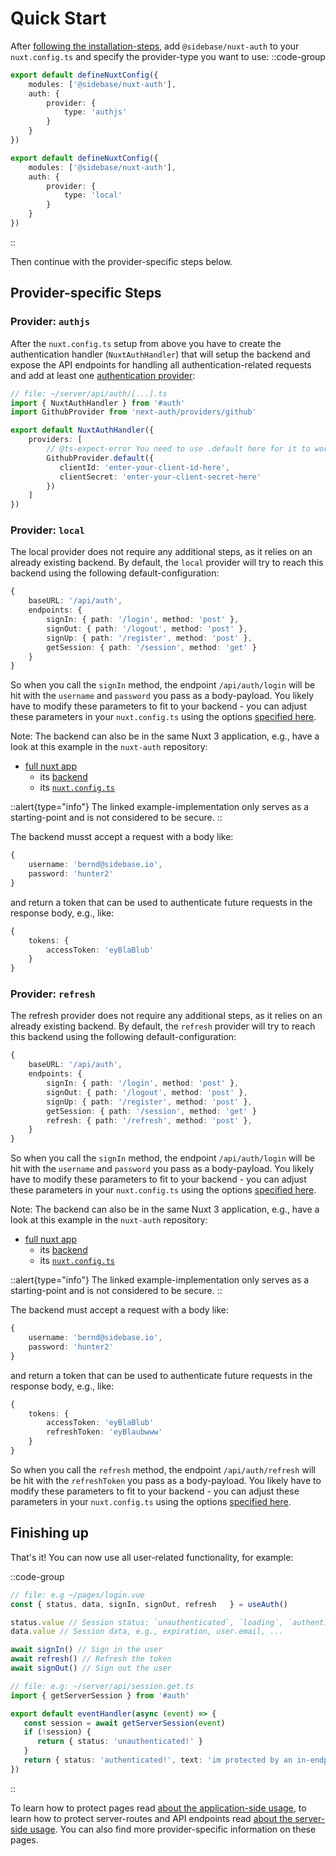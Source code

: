 # Quick Start

After [following the installation-steps](/nuxt-auth/v0.6/getting-started/installation), add `@sidebase/nuxt-auth` to your `nuxt.config.ts` and specify the provider-type you want to use:
::code-group
```ts [authjs]
export default defineNuxtConfig({
    modules: ['@sidebase/nuxt-auth'],
    auth: {
        provider: {
            type: 'authjs'
        }
    }
})
```
```ts [local]
export default defineNuxtConfig({
    modules: ['@sidebase/nuxt-auth'],
    auth: {
        provider: {
            type: 'local'
        }
    }
})
```
::

Then continue with the provider-specific steps below.

## Provider-specific Steps

### Provider: `authjs`

After the `nuxt.config.ts` setup from above you have to create the authentication handler (`NuxtAuthHandler`) that will setup the backend and expose the API endpoints for handling all authentication-related requests and add at least one [authentication provider](https://next-auth.js.org/providers/):

```ts
// file: ~/server/api/auth/[...].ts
import { NuxtAuthHandler } from '#auth'
import GithubProvider from 'next-auth/providers/github'

export default NuxtAuthHandler({
    providers: [
        // @ts-expect-error You need to use .default here for it to work during SSR. May be fixed via Vite at some point
        GithubProvider.default({
           clientId: 'enter-your-client-id-here',
           clientSecret: 'enter-your-client-secret-here'
        })
    ]
})
```

### Provider: `local`

The local provider does not require any additional steps, as it relies on an already existing backend. By default, the `local` provider will try to reach this backend using the following default-configuration:
```ts
{
    baseURL: '/api/auth',
    endpoints: {
        signIn: { path: '/login', method: 'post' },
        signOut: { path: '/logout', method: 'post' },
        signUp: { path: '/register', method: 'post' },
        getSession: { path: '/session', method: 'get' }
    }
}
```

So when you call the `signIn` method, the endpoint `/api/auth/login` will be hit with the `username` and `password` you pass as a body-payload. You likely have to modify these parameters to fit to your backend - you can adjust these parameters in your `nuxt.config.ts` using the options [specified here](/nuxt-auth/v0.6/configuration/nuxt-config).

Note: The backend can also be in the same Nuxt 3 application, e.g., have a look at this example in the `nuxt-auth` repository:
- [full nuxt app](https://github.com/sidebase/nuxt-auth/tree/main/playground-local)
    - its [backend](https://github.com/sidebase/nuxt-auth/tree/main/playground-local/server/api/auth)
    - its [`nuxt.config.ts`](https://github.com/sidebase/nuxt-auth/blob/main/playground-local/nuxt.config.ts)

::alert{type="info"}
The linked example-implementation only serves as a starting-point and is not considered to be secure.
::

The backend musst accept a request with a body like:
```ts
{
    username: 'bernd@sidebase.io',
    password: 'hunter2'
}
```

and return a token that can be used to authenticate future requests in the response body, e.g., like:
```ts
{
    tokens: {
        accessToken: 'eyBlaBlub'
    }
}
```

### Provider: `refresh`

The refresh provider does not require any additional steps, as it relies on an already existing backend. By default, the `refresh` provider will try to reach this backend using the following default-configuration:
```ts
{
    baseURL: '/api/auth',
    endpoints: {
        signIn: { path: '/login', method: 'post' },
        signOut: { path: '/logout', method: 'post' },
        signUp: { path: '/register', method: 'post' },
        getSession: { path: '/session', method: 'get' }
        refresh: { path: '/refresh', method: 'post' },
    }
}
```

So when you call the `signIn` method, the endpoint `/api/auth/login` will be hit with the `username` and `password` you pass as a body-payload. You likely have to modify these parameters to fit to your backend - you can adjust these parameters in your `nuxt.config.ts` using the options [specified here](/nuxt-auth/v0.6/configuration/nuxt-config).

Note: The backend can also be in the same Nuxt 3 application, e.g., have a look at this example in the `nuxt-auth` repository:
- [full nuxt app](https://github.com/sidebase/nuxt-auth/tree/main/playground-refresh)
    - its [backend](https://github.com/sidebase/nuxt-auth/tree/main/playground-refresh/server/api/auth)
    - its [`nuxt.config.ts`](https://github.com/sidebase/nuxt-auth/blob/main/playground-refresh/nuxt.config.ts)

::alert{type="info"}
The linked example-implementation only serves as a starting-point and is not considered to be secure.
::

The backend must accept a request with a body like:
```ts
{
    username: 'bernd@sidebase.io',
    password: 'hunter2'
}
```

and return a token that can be used to authenticate future requests in the response body, e.g., like:
```ts
{
    tokens: {
        accessToken: 'eyBlaBlub'
        refreshToken: 'eyBlaubwww'
    }
}
```

So when you call the `refresh` method, the endpoint `/api/auth/refresh` will be hit with the `refreshToken` you pass as a body-payload. You likely have to modify these parameters to fit to your backend - you can adjust these parameters in your `nuxt.config.ts` using the options [specified here](/nuxt-auth/v0.6/configuration/nuxt-config).

## Finishing up

That's it! You can now use all user-related functionality, for example:

::code-group
```ts [Application side]
// file: e.g ~/pages/login.vue
const { status, data, signIn, signOut, refresh   } = useAuth()

status.value // Session status: `unauthenticated`, `loading`, `authenticated`
data.value // Session data, e.g., expiration, user.email, ...

await signIn() // Sign in the user
await refresh() // Refresh the token 
await signOut() // Sign out the user

```
```ts [authjs: Server side]
// file: e.g: ~/server/api/session.get.ts
import { getServerSession } from '#auth'

export default eventHandler(async (event) => {
   const session = await getServerSession(event)
   if (!session) {
      return { status: 'unauthenticated!' }
   }
   return { status: 'authenticated!', text: 'im protected by an in-endpoint check', session }
})
```
::

To learn how to protect pages read [about the application-side usage](/nuxt-auth/v0.6/application-side), to learn how to protect server-routes and API endpoints read [about the server-side usage](/nuxt-auth/v0.6/server-side). You can also find more provider-specific information on these pages.
